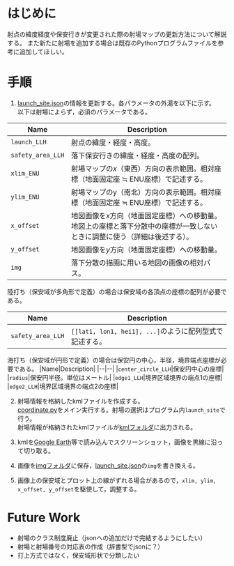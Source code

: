 # はじめに
射点の緯度経度や保安行きが変更された際の射場マップの更新方法について解説する。
また新たに射場を追加する場合は既存のPythonプログラムファイルを参考に追加してほしい。

# 手順
1. [launch_site.json](../../input/launch_site.json)の情報を更新する。各パラメータの外湯を以下に示す。<br>
以下は射場によらず，必須のパラメータである。<br>

|Name|Description|
|--|--|
|`launch_LLH`|射点の緯度・経度・高度。|
|`safety_area_LLH`|落下保安行きの緯度・経度・高度の配列。|
|`xlim_ENU`|射場マップの$x$（東西）方向の表示範囲。相対座標（地面固定座 $\fallingdotseq$ ENU座標）で記述する。|
|`ylim_ENU`|射場マップのy（南北）方向の表示範囲。相対座標（地面固定座 $\fallingdotseq$ ENU座標）で記述する。|
|`x_offset`|地図画像を$x$方向（地面固定座標）への移動量。地図上の座標と落下分散中の座標が一致しないときに調整に使う（詳細は後述する）。|
|`y_offset`|地図画像を$y$方向（地面固定座標）への移動量。|
|`img`|落下分散の描画に用いる地図の画像の相対パス。|

陸打ち（保安域が多角形で定義）の場合は保安域の各頂点の座標の配列が必要である。

|Name|Description|
|--|--|
|`safety_area_LLH`|`[[lat1, lon1, hei1], ...]`のように配列型式で記述する。|

海打ち（保安域が円形で定義）の場合は保安円の中心，半径，境界端点座標が必要である。
|Name|Description|
|--|--|
|`center_circle_LLH`|保安円中心の座標|
|`radius`|保安円半径。単位はメートル|
|`edge1_LLH`|境界区域境界の端点1の座標|
|`edge2_LLH`|境界区域境界の端点2の座標|

2. 射場情報を格納したkmlファイルを作成する。<br>
[coordinate.py](../coordinate.py)をメイン実行する。射場の選択はプログラム内`launch_site`で行う。<br>
射場情報が格納されたkmlファイルが[kmlフォルダ](kml)に出力される。

3. kmlを[Google Earth](https://www.google.co.jp/earth/)等で読み込んでスクリーンショット，画像を黒線に沿って切り取る。

4. 画像を[imgフォルダ](img)に保存，[launch_site.json](../../input/launch_site.json)の`img`を書き換える。

5. 画像上の保安域とプロット上の線がずれる場合があるので，`xlim, ylim, x_offset, y_offset`を駆使して，調整する。

# Future Work
* 射場のクラス制度廃止（jsonへの追加だけで完結するようにしたい）
* 射場と射場番号の対応表の作成（辞書型でjsonに？）
* 打上方式ではなく，保安域形状で分類したい